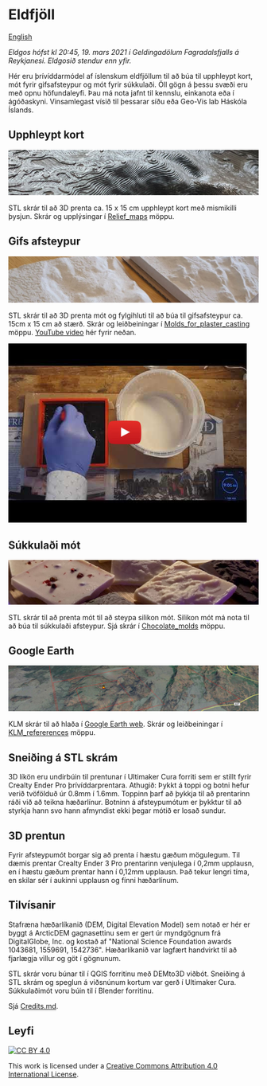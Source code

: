 # Eldfjöll
[English](README.md)

*Eldgos hófst kl 20:45, 19. mars 2021 í Geldingadölum Fagradalsfjalls
á Reykjanesi. Eldgosið stendur enn yfir.*

Hér eru þrívíddarmódel af íslenskum eldfjöllum til að búa til upphleypt kort,
mót fyrir gifsafsteypur og mót fyrir súkkulaði. Öll gögn á þessu svæði
eru með opnu höfundaleyfi. Þau má nota jafnt til kennslu, einkanota eða í
ágóðaskyni. Vinsamlegast vísið til þessarar síðu eða Geo-Vis lab
Háskóla Íslands.


## Upphleypt kort
[![](images/relief_map_c.jpg)](Relief_maps/)

STL skrár til að 3D prenta ca. 15 x 15 cm upphleypt kort með mismikilli
þysjun. Skrár og upplýsingar í [Relief_maps](Relief_maps/) möppu.

## Gifs afsteypur
[![](images/plaster_of_paris_small_medium_c.jpg)](Molds_for_plaster_casting/)

STL skrár til að 3D prenta mót og fylgihluti til að búa til gifsafsteypur ca. 15cm x 15 cm að stærð. Skrár og leiðbeiningar í [Molds_for_plaster_casting](Molds_for_plaster_casting/) möppu. [YouTube video](http://www.youtube.com/watch?v=xSu4fhIfEEE) hér fyrir neðan.

[![](images/youtube01.jpg)](http://www.youtube.com/watch?v=xSu4fhIfEEE "Timelapse of plaster casting Fagradalsfjall")


## Súkkulaði mót
[![](images/chocolates_c.jpg)](Chocolate_molds/)

STL skrár til að prenta mót til að steypa silikon mót. Silikon mót má nota til að búa til súkkulaði afsteypur. Sjá skrár í [Chocolate_molds](Chocolate_molds/) möppu. 

## Google Earth 
[![](images/KLM_ref_c.jpg)](KLM_refererences/)

KLM skrár til að hlaða í [Google Earth web](https://earth.google.com/web/). Skrár og leiðbeiningar í [KLM_refererences](KLM_refererences/) möppu.

## Sneiðing á STL skrám

3D líkön eru undirbúin til prentunar í Ultimaker Cura forriti sem er stillt fyrir Crealty Ender Pro þrívíddarprentara. Athugið: Þykkt á toppi og botni hefur verið tvöfölduð úr 0.8mm í 1.6mm. Toppinn þarf að þykkja til að prentarinn ráði við að teikna hæðarlínur. Botninn á afsteypumótum er þykktur til að styrkja hann svo hann afmyndist ekki þegar mótið er losað sundur.

## 3D prentun
Fyrir afsteypumót borgar sig að prenta í hæstu gæðum mögulegum. Til dæmis prentar Crealty Ender 3 Pro prentarinn venjulega í 0,2mm upplausn, en í hæstu gæðum prentar hann í 0,12mm upplausn. Það tekur lengri tíma, en skilar sér í aukinni upplausn og fínni hæðarlínum.

## Tilvísanir

Stafræna hæðarlíkanið (DEM, Digital Elevation Model) sem notað er hér er byggt á ArcticDEM gagnasettinu
sem er gert úr myndgögnum frá DigitalGlobe, Inc. og kostað af "National
Science Foundation awards 1043681, 1559691, 1542736". Hæðarlíkanið var lagfært handvirkt til að fjarlægja villur og göt
í gögnunum.

STL skrár voru búnar til í QGIS forritinu með DEMto3D viðbót. Sneiðing
á STL skrám og speglun á viðsnúnum kortum var gerð í Ultimaker
Cura. Súkkulaðimót voru búin til í Blender forritinu.

Sjá [Credits.md](Credits.md).


## Leyfi

[![CC BY 4.0][cc-by-shield]][cc-by]

This work is licensed under a
[Creative Commons Attribution 4.0 International License][cc-by].



[cc-by]: http://creativecommons.org/licenses/by/4.0/
[cc-by-image]: https://i.creativecommons.org/l/by/4.0/88x31.png
[cc-by-shield]: https://img.shields.io/badge/License-CC%20BY%204.0-lightgrey.svg




